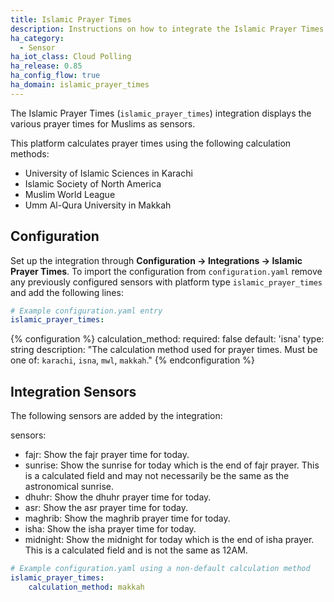```yaml
---
title: Islamic Prayer Times
description: Instructions on how to integrate the Islamic Prayer Times integration within Home Assistant.
ha_category:
  - Sensor
ha_iot_class: Cloud Polling
ha_release: 0.85
ha_config_flow: true
ha_domain: islamic_prayer_times
---
```


The Islamic Prayer Times (`islamic_prayer_times`) integration displays the various prayer times for Muslims as sensors.

This platform calculates prayer times using the following calculation methods:

- University of Islamic Sciences in Karachi
- Islamic Society of North America
- Muslim World League
- Umm Al-Qura University in Makkah

## Configuration

Set up the integration through **Configuration -> Integrations -> Islamic Prayer Times**. To import the configuration from `configuration.yaml` remove any previously configured sensors with platform type `islamic_prayer_times` and add the following lines:

```yaml
# Example configuration.yaml entry
islamic_prayer_times:

```

{% configuration %}
calculation_method:
  required: false
  default: 'isna'
  type: string
  description: "The calculation method used for prayer times.  Must be one of: `karachi`, `isna`, `mwl`, `makkah`."
{% endconfiguration %}

## Integration Sensors

The following sensors are added by the integration:

sensors:
  - fajr: Show the fajr prayer time for today.
  - sunrise: Show the sunrise for today which is the end of fajr prayer.  This is a calculated field and may not necessarily be the same as the astronomical sunrise.
  - dhuhr: Show the dhuhr prayer time for today.
  - asr: Show the asr prayer time for today.
  - maghrib: Show the maghrib prayer time for today.
  - isha: Show the isha prayer time for today.
  - midnight: Show the midnight for today which is the end of isha prayer.  This is a calculated field and is not the same as 12AM.

```yaml
# Example configuration.yaml using a non-default calculation method
islamic_prayer_times:
    calculation_method: makkah

```
